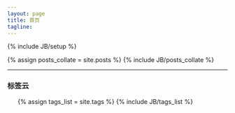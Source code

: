```yaml
---
layout: page
title: 首页
tagline: 
---
```

{% include JB/setup %}


{% assign posts_collate = site.posts %}
{% include JB/posts_collate %}


---

### 标签云

<ul class="tag_box inline">
  {% assign tags_list = site.tags %}  
  {% include JB/tags_list %}
</ul>



